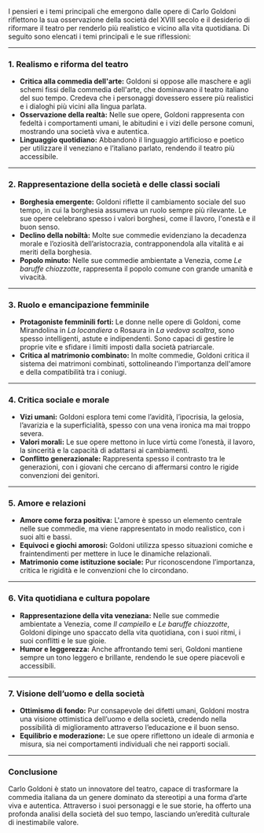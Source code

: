 I pensieri e i temi principali che emergono dalle opere di Carlo Goldoni riflettono la sua osservazione della società del XVIII secolo e il desiderio di riformare il teatro per renderlo più realistico e vicino alla vita quotidiana. Di seguito sono elencati i temi principali e le sue riflessioni:

---

### **1. Realismo e riforma del teatro**

- **Critica alla commedia dell'arte:** Goldoni si oppose alle maschere e agli schemi fissi della commedia dell'arte, che dominavano il teatro italiano del suo tempo. Credeva che i personaggi dovessero essere più realistici e i dialoghi più vicini alla lingua parlata.
- **Osservazione della realtà:** Nelle sue opere, Goldoni rappresenta con fedeltà i comportamenti umani, le abitudini e i vizi delle persone comuni, mostrando una società viva e autentica.
- **Linguaggio quotidiano:** Abbandonò il linguaggio artificioso e poetico per utilizzare il veneziano e l’italiano parlato, rendendo il teatro più accessibile.

---

### **2. Rappresentazione della società e delle classi sociali**

- **Borghesia emergente:** Goldoni riflette il cambiamento sociale del suo tempo, in cui la borghesia assumeva un ruolo sempre più rilevante. Le sue opere celebrano spesso i valori borghesi, come il lavoro, l'onestà e il buon senso.
- **Declino della nobiltà:** Molte sue commedie evidenziano la decadenza morale e l’oziosità dell’aristocrazia, contrapponendola alla vitalità e ai meriti della borghesia.
- **Popolo minuto:** Nelle sue commedie ambientate a Venezia, come _Le baruffe chiozzotte_, rappresenta il popolo comune con grande umanità e vivacità.

---

### **3. Ruolo e emancipazione femminile**

- **Protagoniste femminili forti:** Le donne nelle opere di Goldoni, come Mirandolina in _La locandiera_ o Rosaura in _La vedova scaltra_, sono spesso intelligenti, astute e indipendenti. Sono capaci di gestire le proprie vite e sfidare i limiti imposti dalla società patriarcale.
- **Critica al matrimonio combinato:** In molte commedie, Goldoni critica il sistema dei matrimoni combinati, sottolineando l'importanza dell'amore e della compatibilità tra i coniugi.

---

### **4. Critica sociale e morale**

- **Vizi umani:** Goldoni esplora temi come l’avidità, l’ipocrisia, la gelosia, l’avarizia e la superficialità, spesso con una vena ironica ma mai troppo severa.
- **Valori morali:** Le sue opere mettono in luce virtù come l’onestà, il lavoro, la sincerità e la capacità di adattarsi ai cambiamenti.
- **Conflitto generazionale:** Rappresenta spesso il contrasto tra le generazioni, con i giovani che cercano di affermarsi contro le rigide convenzioni dei genitori.

---

### **5. Amore e relazioni**

- **Amore come forza positiva:** L'amore è spesso un elemento centrale nelle sue commedie, ma viene rappresentato in modo realistico, con i suoi alti e bassi.
- **Equivoci e giochi amorosi:** Goldoni utilizza spesso situazioni comiche e fraintendimenti per mettere in luce le dinamiche relazionali.
- **Matrimonio come istituzione sociale:** Pur riconoscendone l’importanza, critica le rigidità e le convenzioni che lo circondano.

---

### **6. Vita quotidiana e cultura popolare**

- **Rappresentazione della vita veneziana:** Nelle sue commedie ambientate a Venezia, come _Il campiello_ e _Le baruffe chiozzotte_, Goldoni dipinge uno spaccato della vita quotidiana, con i suoi ritmi, i suoi conflitti e le sue gioie.
- **Humor e leggerezza:** Anche affrontando temi seri, Goldoni mantiene sempre un tono leggero e brillante, rendendo le sue opere piacevoli e accessibili.

---

### **7. Visione dell’uomo e della società**

- **Ottimismo di fondo:** Pur consapevole dei difetti umani, Goldoni mostra una visione ottimistica dell’uomo e della società, credendo nella possibilità di miglioramento attraverso l’educazione e il buon senso.
- **Equilibrio e moderazione:** Le sue opere riflettono un ideale di armonia e misura, sia nei comportamenti individuali che nei rapporti sociali.

---

### **Conclusione**

Carlo Goldoni è stato un innovatore del teatro, capace di trasformare la commedia italiana da un genere dominato da stereotipi a una forma d’arte viva e autentica. Attraverso i suoi personaggi e le sue storie, ha offerto una profonda analisi della società del suo tempo, lasciando un’eredità culturale di inestimabile valore.